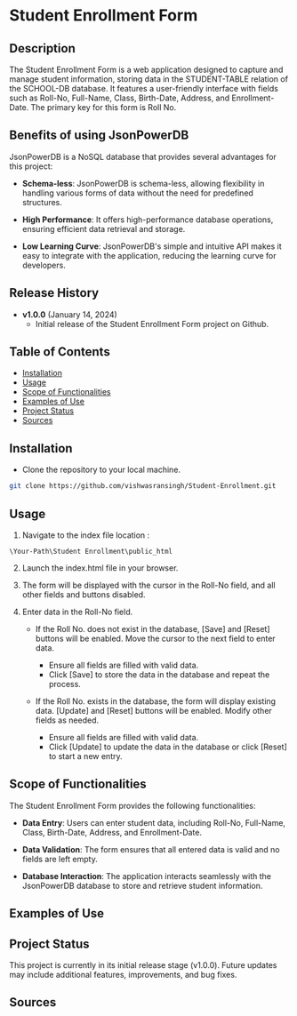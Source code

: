 # Student Enrollment Form


## Description

The Student Enrollment Form is a web application designed to capture and manage student information, storing data in the STUDENT-TABLE relation of the SCHOOL-DB database. It features a user-friendly interface with fields such as Roll-No, Full-Name, Class, Birth-Date, Address, and Enrollment-Date. The primary key for this form is Roll No.




## Benefits of using JsonPowerDB

JsonPowerDB is a NoSQL database that provides several advantages for this project:

- **Schema-less**: JsonPowerDB is schema-less, allowing flexibility in handling various forms of data without the need for predefined structures.

- **High Performance**: It offers high-performance database operations, ensuring efficient data retrieval and storage.

- **Low Learning Curve**: JsonPowerDB's simple and intuitive API makes it easy to integrate with the application, reducing the learning curve for developers.



## Release History

- **v1.0.0** (January 14, 2024)
  - Initial release of the Student Enrollment Form project on Github.

## Table of Contents

- [Installation](#installation)
- [Usage](#usage)
- [Scope of Functionalities](#scope-of-functionalities)
- [Examples of Use](#examples-of-use)
- [Project Status](project-status)
- [Sources](sources)




## Installation
  - Clone the repository to your local machine.

```bash
git clone https://github.com/vishwasransingh/Student-Enrollment.git
```

## Usage

1. Navigate to the index file location : 

  `\Your-Path\Student Enrollment\public_html`

2. Launch the index.html file in your browser.

3. The form will be displayed with the cursor in the Roll-No field, and all other fields and buttons disabled.

4. Enter data in the Roll-No field.
   - If the Roll No. does not exist in the database, [Save] and [Reset] buttons will be enabled. Move the cursor to the next field to enter data.
     - Ensure all fields are filled with valid data.
     - Click [Save] to store the data in the database and repeat the process.
   
   - If the Roll No. exists in the database, the form will display existing data. [Update] and [Reset] buttons will be enabled. Modify other fields as needed.
     - Ensure all fields are filled with valid data.
     - Click [Update] to update the data in the database or click [Reset] to start a new entry.







## Scope of Functionalities

The Student Enrollment Form provides the following functionalities:

- **Data Entry**: Users can enter student data, including Roll-No, Full-Name, Class, Birth-Date, Address, and Enrollment-Date.

- **Data Validation**: The form ensures that all entered data is valid and no fields are left empty.

- **Database Interaction**: The application interacts seamlessly with the JsonPowerDB database to store and retrieve student information.




## Examples of Use



## Project Status

This project is currently in its initial release stage (v1.0.0). Future updates may include additional features, improvements, and bug fixes.


## Sources
